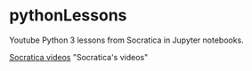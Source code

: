# pythonLessons
Youtube Python 3 lessons from Socratica in Jupyter notebooks.

[Socratica videos](https://www.youtube.com/watch?v=bY6m6_IIN94&list=PLi01XoE8jYohWFPpC17Z-wWhPOSuh8Er-) "Socratica's videos"
